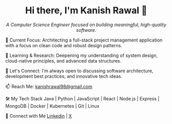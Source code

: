 <div align="center">
<h1 align="center">Hi there, I'm Kanish Rawal 👋</h1>

<p align="center">
<em>A Computer Science Engineer focused on building meaningful, high-quality software.</em>
</p>
</div>

🔭 Current Focus: Architecting a full-stack project management application with a focus on clean code and robust design patterns.

🌱 Learning & Research: Deepening my understanding of system design, cloud-native principles, and advanced data structures.

💬 Let's Connect: I'm always open to discussing software architecture, development best practices, and innovative tech ideas.

📫 Reach Me: kanishrawal98@gmail.com

🛠️ My Tech Stack
Java | Python | JavaScript | React | Node.js | Express | MongoDB | Docker | Kubernetes | Git | Linux

🤝 Connect with Me
<a href="https://www.linkedin.com/in/kanish-rawal-b70a53326?utm_source=share&utm_campaign=share_via&utm_content=profile&utm_medium=android_app">Linkedin</a> | <a href="https://x.com/_kanish__9_?t=BJThS8g6LKBymnGWRwE1hA&s=09">X</a>
